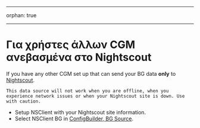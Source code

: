 - - -
orphan: true
- - -

# Για χρήστες άλλων CGM ανεβασμένα στο Nightscout

If you have any other CGM set up that can send your BG data **only** to [Nightscout](https://nightscout.github.io/).

```{important}
This data source will not work when you are offline, when you experience network issues or when your Nightscout site is down. Use with caution.
```

-   Setup NSClient with your Nightscout site information.
-   Select NSClient BG in [ConfigBuilder, BG Source](#Config-Builder-bg-source).
